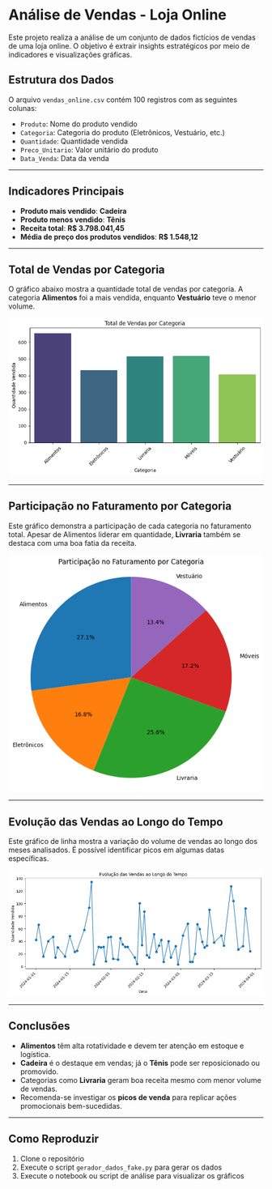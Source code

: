 #  Análise de Vendas - Loja Online

Este projeto realiza a análise de um conjunto de dados fictícios de vendas de uma loja online. O objetivo é extrair insights estratégicos por meio de indicadores e visualizações gráficas.

##  Estrutura dos Dados

O arquivo `vendas_online.csv` contém 100 registros com as seguintes colunas:

- `Produto`: Nome do produto vendido  
- `Categoria`: Categoria do produto (Eletrônicos, Vestuário, etc.)  
- `Quantidade`: Quantidade vendida  
- `Preco_Unitario`: Valor unitário do produto  
- `Data_Venda`: Data da venda  

---

##  Indicadores Principais

- **Produto mais vendido**: **Cadeira**
- **Produto menos vendido**: **Tênis**
- **Receita total**: **R$ 3.798.041,45**
- **Média de preço dos produtos vendidos**: **R$ 1.548,12**

---

##  Total de Vendas por Categoria

O gráfico abaixo mostra a quantidade total de vendas por categoria. A categoria **Alimentos** foi a mais vendida, enquanto **Vestuário** teve o menor volume.

![Gráfico de Barras](img/grafico_barras.png)

---

##  Participação no Faturamento por Categoria

Este gráfico demonstra a participação de cada categoria no faturamento total. Apesar de Alimentos liderar em quantidade, **Livraria** também se destaca com uma boa fatia da receita.

![Gráfico de Pizza](img/grafico_pizza.png)

---

##  Evolução das Vendas ao Longo do Tempo

Este gráfico de linha mostra a variação do volume de vendas ao longo dos meses analisados. É possível identificar picos em algumas datas específicas.

![Gráfico de Linha](img/grafico_linha.png)

---

##  Conclusões

- **Alimentos** têm alta rotatividade e devem ter atenção em estoque e logística.
- **Cadeira** é o destaque em vendas; já o **Tênis** pode ser reposicionado ou promovido.
- Categorias como **Livraria** geram boa receita mesmo com menor volume de vendas.
- Recomenda-se investigar os **picos de venda** para replicar ações promocionais bem-sucedidas.

---

##  Como Reproduzir

1. Clone o repositório
2. Execute o script `gerador_dados_fake.py` para gerar os dados
3. Execute o notebook ou script de análise para visualizar os gráficos
